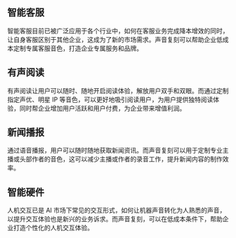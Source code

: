 ## 智能客服
智能客服目前已被广泛应用于各个行业中，如何在客服业务完成降本增效的同时，让自身客服区别于其他企业，这成为了新的市场需求。声音复刻可以帮助企业低成本定制专属客服音色，打造企业专属服务和品牌。
## 有声阅读
有声阅读让用户可以随时、随地开启阅读体验，解放用户双手和双眼。而通过定制指定声优、明星 IP 等音色，可以更好地吸引阅读用户，为用户提供独特阅读体验，同时帮企业增加用户活跃和用户付费，为企业带来增值利润。
## 新闻播报
通过语音播报，用户可以随时随地获取新闻资讯。而声音复刻可以用于定制专业主播或头部作者的音色，这可以减少主播或作者的录音工作，提升新闻内容的制作效率。
## 智能硬件
人机交互已是 AI 市场下常见的交互形式，如何让机器声音转化为人熟悉的声音，以提升交互体验也是新兴的业务诉求。而声音复刻，可以在低成本条件下，帮助企业打造个性化的人机交互体验。

